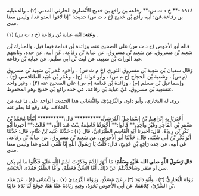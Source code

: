 ١٩١٤ -** خ د ت س:** رفاعة بن رافع بن خديج الأَنْصارِيّ الحارثي المدني (٢) ، والدعباية بن رفاعة.**عن:** أبيه رافع بْن خديج (خ د ت س) حديث: "إنا لاقوا العدو غدا، وليس معنا مدى.

**وعَنه:** ابْنه عباية بْن رفاعة (خ د ت س) (١) .

قاله أبو الأحوص (خ د ت س) على الصحيح عنه، وزائدة بْن قدامة فيما قيل، والمبارك بْن سَعِيد بْن مسروق، عن سَعِيد بْن مسروق، عن عباية بْن رفاعة، عَن أبيه، عن جده، وتابعهم عبد الوراث بْن سَعِيد، عن ليث بْن أَبي سليم، عن عباية بْن رفاعة.

وَقَال سفيان بْن سَعِيد بْن مسروق الثوري (خ م ت س) ، وأخوه عُمَر بْن سَعِيد بْن مسروق (م س) ، وشعبة بْن الحجاج (خ م س) ، وأبو عوانة (خ) ، وعُمَر بْن عُبَيد الطنافسي (خ) ، وإسماعيل بْن مسلم (م) ، وزائدة بْن قدامة (م س) على الصحيح عنه (٢) ، وغير واحد عنسَعِيد بْن مسروق، عَنْ عباية بْن رفاعة، عن جده رافع بْن خديج وهو المحفوظ.

روى له البخاري، وأبو داود، والتِّرْمِذِيّ، والنَّسَائي هذا الحديث الواحد على ما فيه من الخلاف، وقد وقع لنا بعلو عنه.

أَخْبَرَنَا بِهِ إِبْرَاهِيمُ بْنُ إِسْمَاعِيلَ الْقُرَشِيُّ،********** قال:********** أَنْبَأَنَا مُحَمَّدُ بْنُ مَعْمَرِ بْنِ الْفَاخِرِ وغَيْرُ واحِدٍ،** قَالُوا:** أَخْبَرَتْنا فَاطِمَةُ بِنْتُ عَبد اللَّهِ،** قَالَتْ:** أخبرنا أَبُو بَكْرِ بْنِ رِيذَةَ، قال: أخبرنا أَبُو الْقَاسِمِ الطَّبَرَانِيُّ، قال (١) : حَدَّثَنَا عُبَيد بْنُ غَنَّامٍ، قال: حَدَّثَنَا أَبُو بَكْرِ بْنُ أَبي شَيْبَة، قال: حَدَّثَنَا أبو الأحوص، عن سَعِيد بْن مسروق، عن عباية بْن رفاعة، عَن أبيه، عن جده رَافِعِ بْنِ خَدِيجٍ، قال: قُلْتُ يَا رَسُولَ اللَّهِ إِنَّا نَلْقَى العدو غدا وليس معنا مدى.

**قال رَسُولُ اللَّهِ صلى الله عَلَيْهِ وسَلَّمَ:** مَا أَنْهَرَ الدَّمَ وذَكَرْتَ اسْمَ اللَّهِ عَلَيْهِ فَكُلُوا ما لم يكن سن أو ظفر وسَأُحَدِّثُكُمْ عَنْ ذَلِكَ، أَمَّا السِّنُّ فَعَظْمٌ، وأَمَّا الظُّفُرُ فَمُدَى الْحَبَشَةِ.

رَوَاهُ الْبُخَارِيُّ (٢) ، وأَبُو دَاوُدَ (٣) ، عَنْ مُسَدَّدٍ، ورَوَاهُ التِّرْمِذِيّ (٧) ، والنَّسَائي (٤) ، عَنْ هناد بْنِ السُّرِّيِّ، كِلاهُمَا، عَن أَبِي الأَحوص نَحْوَهُ، وفِيهِ زِيَادَةٌ عَمَّا هُنَا، فَوَقَعَ لَنَا بَدَلا عَالِيًا.
